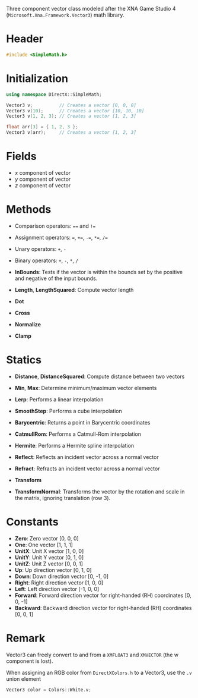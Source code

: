Three component vector class modeled after the XNA Game Studio 4 (``Microsoft.Xna.Framework.Vector3``) math library.

# Header
```cpp
#include <SimpleMath.h>
```

# Initialization

```cpp
using namespace DirectX::SimpleMath;

Vector3 v;          // Creates a vector [0, 0, 0]
Vector3 v(10);      // Creates a vector [10, 10, 10]
Vector3 v(1, 2, 3); // Creates a vector [1, 2, 3]

float arr[3] = { 1, 2, 3 };
Vector3 v(arr);     // Creates a vector [1, 2, 3]
```

# Fields
* *x* component of vector
* *y* component of vector
* *z* component of vector

# Methods
* Comparison operators: ``==`` and ``!=``
* Assignment operators: ``=``, ``+=``, ``-=``, ``*=``, ``/=``
* Unary operators: ``+``, ``-``
* Binary operators: ``+``, ``-``, ``*``, ``/``

* **InBounds**: Tests if the vector is within the bounds set by the positive and negative of the input bounds.

* **Length**, **LengthSquared**: Compute vector length
* **Dot**
* **Cross**
* **Normalize**
* **Clamp**

# Statics
* **Distance**, **DistanceSquared**: Compute distance between two vectors

* **Min**, **Max**: Determine minimum/maximum vector elements

* **Lerp**: Performs a linear interpolation
* **SmoothStep**: Performs a cube interpolation
* **Barycentric**: Returns a point in Barycentric coordinates
* **CatmullRom**: Performs a Catmull-Rom interpolation
* **Hermite**: Performs a Hermite spline interpolation

* **Reflect**: Reflects an incident vector across a normal vector
* **Refract**: Refracts an incident vector across a normal vector

* **Transform**
* **TransformNormal**: Transforms the vector by the rotation and scale in the matrix, ignoring translation (row 3).

# Constants

* **Zero**: Zero vector [0, 0, 0]
* **One**: One vector [1, 1, 1]
* **UnitX**: Unit X vector [1, 0, 0]
* **UnitY**: Unit Y vector [0, 1, 0]
* **UnitZ**: Unit Z vector [0, 0, 1]
* **Up**: Up direction vector [0, 1, 0]
* **Down**: Down direction vector [0, -1, 0]
* **Right**: Right direction vector [1, 0, 0]
* **Left**: Left direction vector [-1, 0, 0]
* **Forward**: Forward direction vector for right-handed (RH) coordinates [0, 0, -1]
* **Backward**: Backward direction vector for right-handed (RH) coordinates [0, 0, 1]

# Remark
Vector3 can freely convert to and from a ``XMFLOAT3`` and ``XMVECTOR`` (the w component is lost).

When assigning an RGB color from ``DirectXColors.h`` to a Vector3, use the ``.v`` union element

```cpp
Vector3 color = Colors::White.v;
```

